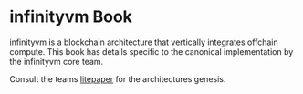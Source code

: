 # infinityvm Book

infinityvm is a blockchain architecture that vertically integrates offchain compute. This book has details specific to the canonical implementation by the infinityvm core team. 

Consult the teams [litepaper](https://infinityvm.xyz/infinityvm_litepaper.pdf) for the architectures genesis.